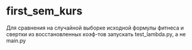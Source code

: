 # first_sem_kurs

Для сравнения на случайной выборке исходной формулы фитнеса и свертки из восстановленных коэф-тов запускать test_lambda.py, а не main.py
